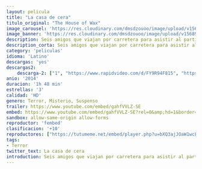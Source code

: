 ```yaml
---
layout: pelicula
title: "La casa de cera"
titulo_original: "The House of Wax"
image_carousel: 'https://res.cloudinary.com/dmsdzouoo/image/upload/v1568957334/cera-min_dc0pa2.jpg'
image_banner: 'https://res.cloudinary.com/dmsdzouoo/image/upload/v1568957335/81be5-how-2-39-min_vi7lfq.jpg'
description: Seis amigos que viajan por carretera para asistir al partido de fútbol más importante del año, la víspera deciden acampar al aire libre. A la mañana siguiente, se dan cuenta de que su coche ha sido manipulado, así que aceptan la invitación de un conductor que los lleva hasta Ambrose. Al llegar, visitan la principal atracción de la ciudad, la Casa de Cera de Trudy, que está llena de esculturas de cera cuyo parecido con los modelos es asombroso. Cuando descubren, horrorizados, la razón de esta inquietante semejanza, comprenden que o escapan de la ciudad o también ellos acabarán convertidos en estatuas del tenebroso museo.
description_corta: Seis amigos que viajan por carretera para asistir al partido de fútbol más importante del año, la víspera deciden acampar al aire libre. A la mañana siguiente, se dan cuenta de que su coche ha sido manipulado, así que aceptan la invitación de un conductor que los lleva hasta Ambrose. Al llegar, visitan la..
category: 'peliculas'
idioma: 'Latino'
descargas: 'yes'
descargas2:
    descarga-2: ["1", "https://www.rapidvideo.com/d/FY9R94F815", "https://www.google.com/s2/favicons?domain=www.rapidvideo.com","RapidVideo","https://res.cloudinary.com/imbriitneysam/image/upload/v1541473684/mexico.png", "Latino", "HD"]
anio: '2014'
duracion: '1h 48 min'
estrellas: '3'
calidad: 'HD'
genero: Terror, Misterio, Suspenso
trailer: https://www.youtube.com/embed/gahfVVLZ-SE
embed: https://www.youtube.com/embed/gahfVVLZ-SE?rel=0&amp;hd=1&border=0&wmode=opaque&enablejsapi=1&modestbranding=1&controls=1&showinfo=1
sandbox: allow-same-origin allow-forms
reproductor: 'fembed'
clasificacion: '+10'
reproductores: ["https://tutumeme.net/embed/player.php?u=bXQ3ajJOaW1wcFRGcEs2VW5XRGExTlRPMytmUnc3bHVwcWhoenVIUjI5SHF5TlNwc0taaG1jN2gwZHZSNTlIRHVhV2tZWitkNUtDVDNOL1ZvYW1rYjJkbm81OD0"]
tags:
- Terror
twitter_text: La casa de cera
introduction: Seis amigos que viajan por carretera para asistir al partido de fútbol más importante del año, la víspera deciden acampar al aire libre. A la mañana siguiente, se dan cuenta de que su coche ha sido manipulado, así que aceptan la invitación de un conductor que los lleva hasta Ambrose. Al llegar, visitan la...
---
```



 







